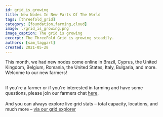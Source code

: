 ```yaml
---
id: grid_is_growing
title: New Nodes In New Parts Of The World
tags: [threefold_grid]
category: [foundation,farming,cloud]
image: ./grid_is_growing.png
image_caption: The grid is growing
excerpt: The ThreeFold Grid is growing steadily.
authors: [sam_taggart]
created: 2021-05-28
---
```


This month, we had new nodes come online in Brazil, Cyprus, the United Kingdom, Belgium, Romania, the United States, Italy, Bulgaria, and more. Welcome to our new farmers!
<br/>
<br/>

If you're a farmer or if you're interested in farming and have some questions, please join our farmers chat [here](https://t.me/threefoldfarmers).
<br/>
<br/>
And you can always explore live grid stats – total capacity, locations, and much more – [via our grid explorer](https://explorer.threefold.io/)
